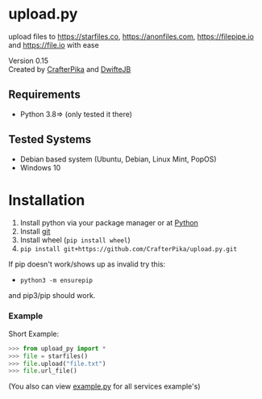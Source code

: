 # upload.py
upload files to https://starfiles.co, https://anonfiles.com, https://filepipe.io and https://file.io with ease

Version 0.15<br>
Created by <a href="https://github.com/CrafterPika">CrafterPika</a> and <a href="https://github.com/DwifteJB">DwifteJB</a>
## Requirements
- Python 3.8=> (only tested it there)

## Tested Systems
- Debian based system (Ubuntu, Debian, Linux Mint, PopOS)
- Windows 10

# Installation
1. Install python via your package manager or at [Python](https://python.org)
2. Install [git](https://git-scm.com/)
3. Install wheel (```pip install wheel```)
4. ```pip install git+https://github.com/CrafterPika/upload.py.git```

If pip doesn't work/shows up as invalid try this:

- ```python3 -m ensurepip```

and pip3/pip should work.

### Example

Short Example:
```py
>>> from upload_py import *
>>> file = starfiles()
>>> file.upload("file.txt")
>>> file.url_file()
```
(You also can view [example.py](https://github.com/CrafterPika/upload.py/blob/main/upload_py/example.py) for all services example's)
